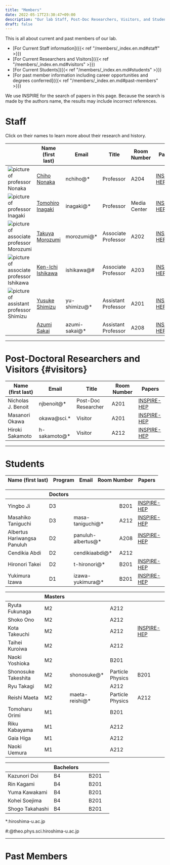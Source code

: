 ```yaml
---
title: "Members"
date: 2022-05-17T23:30:47+09:00
description: "Our lab Staff, Post-Doc Researchers, Visitors, and Students"
draft: false
---
```


This is all about current and past members of our lab.

* [For Current Staff information]({{< ref "/members/_index.en.md#staff" >}})
* [For Current Researchers and Visitors]({{< ref "/members/_index.en.md#visitors" >}})
* [For Current Students]({{< ref "/members/_index.en.md#students" >}})
* [For past member information including career opportunities and degrees conferred]({{< ref "/members/_index.en.md#past-members" >}})

We use INSPIRE for the search of papers in this page.
Because the search is made by the authors name, the results may include incorrect references.

# Staff
Click on their names to learn more about their research and history.

| | Name (first last) | Email | Title | Room Number | Papers |
| --- | ---- | ---- | ---- | ----- | ---- |
| ![picture of professor Nonaka](imgs/staff/nonaka_atarashi.jpg "memberimg") | [Chiho Nonaka](https://seeds.office.hiroshima-u.ac.jp/profile/en.d02aa0cf7fd0bf59520e17560c007669.html) | nchiho@* | Professor | A204 | [INSPIRE-HEP](https://inspirehep.net/search?p=a+chiho+nonaka) |
| ![picture of professor Inagaki](imgs/staff/inagaki_atarashi.jpg "memberimg") | [Tomohiro Inagaki](https://home.hiroshima-u.ac.jp/inagaki/) | inagaki@*| Professor | Media Center | [INSPIRE-HEP](https://inspirehep.net/search?p=a+tomohiro+inagaki) |
| ![picture of associate professor Morozumi](imgs/staff/morozumi_atarashi.jpg "memberimg") | [Takuya Morozumi](members/staff/morozumi) | morozumi@* | Associate Professor | A202 | [INSPIRE-HEP](https://inspirehep.net/search?p=a+t.+morozumi) |
| ![picture of associate professor Ishikawa](imgs/staff/ishikawa_20210104.jpg "memberimg") | [Ken-Ichi Ishikawa](members/staff/ishikawa) | ishikawa@# | Associate Professor | A203 | [INSPIRE-HEP](https://inspirehep.net/search?p=a+k.+i.+ishikawa) |
| ![picture of assistant professor Shimizu](imgs/staff/YusukeShimizu_atarashi.jpg "memberimg") | [Yusuke Shimizu](https://seeds.office.hiroshima-u.ac.jp/profile/en.cee8e561825f5e4b520e17560c007669.html) | yu-shimizu@* | Assistant Professor | A201 | [INSPIRE-HEP](https://inspirehep.net/search?p=a+Yusuke.Shimizu.1) |
|  | [Azumi Sakai](https://seeds.office.hiroshima-u.ac.jp/profile/en.46af3c3051ccaffd520e17560c007669.html) | azumi-sakai@* | Assistant Professor  | A208 | [INSPIRE-HEP](https://inspirehep.net/search?p=a+A.Sakai.4) |

---

# Post-Doctoral Researchers and Visitors {#visitors}
| Name (first last) | Email         | Title                       | Room Number | Papers |
|-----------------|---------------|------------------------------------------|-------------| ------ |
| Nicholas J. Benoit          | njbenoit@*     | Post-Doc Researcher  | A201        | [INSPIRE-HEP](https://inspirehep.net/search?p=a+N.J.Benoit.1) |
| Masanori Okawa  | okawa@sci.*   | Visitor              | A201        | [INSPIRE-HEP](https://inspirehep.net/search?p=a+m.+okawa) |
| Hiroki Sakamoto | h-sakamoto@*  | Visitor                    | A212        | [INSPIRE-HEP](https://inspirehep.net/search?p=a+H.Sakamoto.4) |

---

# Students
| Name (first last)                        | Program | Email           | Room Number | Papers  |
|-----------------------------|-------|-------------|-------------------------------|---------|

|   | Doctors  |  |  | |
|-----------------------------|-------|-------------|---------------------------------|---------|
| Yingbo Ji                   | D3    |      | B201        |    [INSPIRE-HEP](https://inspirehep.net/literature?sort=mostrecent&size=25&page=1&q=aff%20hiroshima%20u.%20and%20a%20Yingbo%20Ji)
| Masahiko Taniguchi          | D3    | masa-taniguchi@*  | A212        |  [INSPIRE-HEP](https://inspirehep.net/literature?sort=mostrecent&size=25&page=1&q=aff%20hiroshima%20u.%20and%20a%20Masahiko%20Taniguchi) |
| Albertus Hariwangsa Panuluh | D2    | panuluh-albertus@* | A208        | [INSPIRE-HEP]( https://inspirehep.net/literature?sort=mostrecent&size=25&page=1&q=aff%20hiroshima%20u.%20and%20a%20%27panuluh%20albertus%27) |
| Cendikia Abdi               | D2    | cendikiaabdi@*    | A212        |   |
| Hironori Takei              | D2    |  t-hironori@* | B201        | [INSPIRE-HEP](https://inspirehep.net/literature?sort=mostrecent&size=25&page=1&q=aff%20hiroshima%20u.%20and%20a%20Hironori%20Takei)  |
| Yukimura Izawa              | D1    | izawa-yukimura@* | B201        | [INSPIRE-HEP](https://inspirehep.net/literature?sort=mostrecent&size=25&page=1&q=aff%20hiroshima%20u.%20and%20a%20Yukimura%20Izawa)  |

|   | Masters  |  |   | |
|----------------------------------|------|-------------|-----------------|-----------------------------------------------------------------------|
| Ryuta Fukunaga              | M2    |  | A212        |   |
| Shoko Ono                   | M2    |   | A212        |  |
| Kota Takeuchi               | M2    |  | A212        | [INSPIRE-HEP](https://inspirehep.net/literature?sort=mostrecent&size=25&page=1&q=aff%20hiroshima%20u.%20and%20a%20Kota%20Takeuchi) |
| Taihei Kuroiwa              | M2    |  | A212        |   |
| Naoki Yoshioka              | M2   |  | B201        |   |
| Shonosuke Takeshita        | M2    | shonosuke@* | Particle Physics | B201        | [INSPIRE-HEP](https://inspirehep.net/literature?sort=mostrecent&size=25&page=1&q=shonosuke%20takeshita)  |
| Ryu Takagi                  | M2    | | A212        |   |
| Reishi Maeta                | M2    | maeta-reishi@* | Particle Physics | A212        |   |
| Tomoharu Orimi              | M1   |                | B201        |   |
| Riku Kabayama               | M1    |               | A212       |   |
| Gaia Higa                   | M1    |  | A212       |   |
| Naoki Uemura                 | M1    |   | A212       |    |

|   | Bachelors |  |  | |
|----------------------------------|------|-------------|-----------------|-----------------------------------------------------------------------|
| Kazunori Doi                 | B4   |       | B201      |   |
| Rin Kagami                 | B4   |       | B201      |   |
| Yuma Kawakami                 | B4   |    | B201      |   |
| Kohei Soejima                | B4   |          | B201      |   |
| Shogo Takahashi               | B4   |     | B201      |   |

*:hiroshima-u.ac.jp

#:@theo.phys.sci.hiroshima-u.ac.jp

---

# Past Members